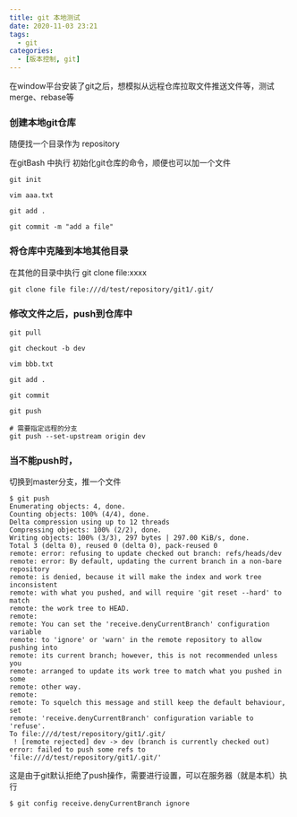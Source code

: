 ```yaml
---
title: git 本地测试
date: 2020-11-03 23:21
tags: 
  - git
categories:
  - [版本控制, git]
---
```







在window平台安装了git之后，想模拟从远程仓库拉取文件推送文件等，测试merge、rebase等


### 创建本地git仓库
随便找一个目录作为 repository

在gitBash 中执行 初始化git仓库的命令，顺便也可以加一个文件

```
git init

vim aaa.txt

git add .

git commit -m "add a file"
```

### 将仓库中克隆到本地其他目录

在其他的目录中执行 git clone file:xxxx

```
git clone file file:///d/test/repository/git1/.git/
```


### 修改文件之后，push到仓库中

```
git pull

git checkout -b dev

vim bbb.txt

git add .

git commit

git push

# 需要指定远程的分支
git push --set-upstream origin dev

```



### 当不能push时，

切换到master分支，推一个文件

```
$ git push
Enumerating objects: 4, done.
Counting objects: 100% (4/4), done.
Delta compression using up to 12 threads
Compressing objects: 100% (2/2), done.
Writing objects: 100% (3/3), 297 bytes | 297.00 KiB/s, done.
Total 3 (delta 0), reused 0 (delta 0), pack-reused 0
remote: error: refusing to update checked out branch: refs/heads/dev
remote: error: By default, updating the current branch in a non-bare repository
remote: is denied, because it will make the index and work tree inconsistent
remote: with what you pushed, and will require 'git reset --hard' to match
remote: the work tree to HEAD.
remote:
remote: You can set the 'receive.denyCurrentBranch' configuration variable
remote: to 'ignore' or 'warn' in the remote repository to allow pushing into
remote: its current branch; however, this is not recommended unless you
remote: arranged to update its work tree to match what you pushed in some
remote: other way.
remote:
remote: To squelch this message and still keep the default behaviour, set
remote: 'receive.denyCurrentBranch' configuration variable to 'refuse'.
To file:///d/test/repository/git1/.git/
 ! [remote rejected] dev -> dev (branch is currently checked out)
error: failed to push some refs to 'file:///d/test/repository/git1/.git/'

```

这是由于git默认拒绝了push操作，需要进行设置，可以在服务器（就是本机）执行
```
$ git config receive.denyCurrentBranch ignore
```
